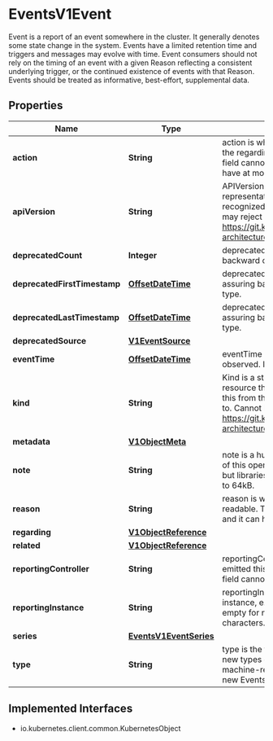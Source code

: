 

# EventsV1Event

Event is a report of an event somewhere in the cluster. It generally denotes some state change in the system. Events have a limited retention time and triggers and messages may evolve with time.  Event consumers should not rely on the timing of an event with a given Reason reflecting a consistent underlying trigger, or the continued existence of events with that Reason.  Events should be treated as informative, best-effort, supplemental data.
## Properties

Name | Type | Description | Notes
------------ | ------------- | ------------- | -------------
**action** | **String** | action is what action was taken/failed regarding to the regarding object. It is machine-readable. This field cannot be empty for new Events and it can have at most 128 characters. |  [optional]
**apiVersion** | **String** | APIVersion defines the versioned schema of this representation of an object. Servers should convert recognized schemas to the latest internal value, and may reject unrecognized values. More info: https://git.k8s.io/community/contributors/devel/sig-architecture/api-conventions.md#resources |  [optional]
**deprecatedCount** | **Integer** | deprecatedCount is the deprecated field assuring backward compatibility with core.v1 Event type. |  [optional]
**deprecatedFirstTimestamp** | [**OffsetDateTime**](OffsetDateTime.md) | deprecatedFirstTimestamp is the deprecated field assuring backward compatibility with core.v1 Event type. |  [optional]
**deprecatedLastTimestamp** | [**OffsetDateTime**](OffsetDateTime.md) | deprecatedLastTimestamp is the deprecated field assuring backward compatibility with core.v1 Event type. |  [optional]
**deprecatedSource** | [**V1EventSource**](V1EventSource.md) |  |  [optional]
**eventTime** | [**OffsetDateTime**](OffsetDateTime.md) | eventTime is the time when this Event was first observed. It is required. | 
**kind** | **String** | Kind is a string value representing the REST resource this object represents. Servers may infer this from the endpoint the client submits requests to. Cannot be updated. In CamelCase. More info: https://git.k8s.io/community/contributors/devel/sig-architecture/api-conventions.md#types-kinds |  [optional]
**metadata** | [**V1ObjectMeta**](V1ObjectMeta.md) |  |  [optional]
**note** | **String** | note is a human-readable description of the status of this operation. Maximal length of the note is 1kB, but libraries should be prepared to handle values up to 64kB. |  [optional]
**reason** | **String** | reason is why the action was taken. It is human-readable. This field cannot be empty for new Events and it can have at most 128 characters. |  [optional]
**regarding** | [**V1ObjectReference**](V1ObjectReference.md) |  |  [optional]
**related** | [**V1ObjectReference**](V1ObjectReference.md) |  |  [optional]
**reportingController** | **String** | reportingController is the name of the controller that emitted this Event, e.g. &#x60;kubernetes.io/kubelet&#x60;. This field cannot be empty for new Events. |  [optional]
**reportingInstance** | **String** | reportingInstance is the ID of the controller instance, e.g. &#x60;kubelet-xyzf&#x60;. This field cannot be empty for new Events and it can have at most 128 characters. |  [optional]
**series** | [**EventsV1EventSeries**](EventsV1EventSeries.md) |  |  [optional]
**type** | **String** | type is the type of this event (Normal, Warning), new types could be added in the future. It is machine-readable. This field cannot be empty for new Events. |  [optional]


## Implemented Interfaces

* io.kubernetes.client.common.KubernetesObject


